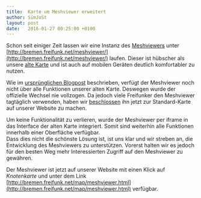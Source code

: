 ```yaml
---
title:  Karte um Meshviewer erweitert
author: SimJoSt
layout: post
date:   2016-01-27 00:25:00 +0100
---
```

Schon seit einiger Zeit lassen wir eine Instanz des [Meshviewers](https://github.com/ffnord/meshviewer) unter [http://bremen.freifunk.net/meshviewer/](http://bremen.freifunk.net/meshviewer/) laufen. Dieser ist hübscher als unsere [alte Karte](http://bremen.freifunk.net/map/geomap.html) und ist auch auf mobilen Geräten deutlich komfortabler zu nutzen.

Wie im [ursprünglichen Blogpost](http://bremen.freifunk.net/blog/2015/05/16/neue-karte.html) beschrieben, verfügt der Meshviewer noch nicht über alle Funktionen unserer alten Karte. Deswegen wurde der offizielle Wechsel nie vollzogen. Da jedoch viele Freifunker den Meshviewer tagtäglich verwenden, haben wir [beschlossen](http://wiki.bremen.freifunk.net/Treffen/2015_12_17#protokoll_karte-vs-meshviewer) ihn jetzt zur Standard-Karte auf unserer Website zu machen.

Um keine Funktionalität zu verlieren, wurde der Meshviewer per iframe in das Interface der alten Karte integriert. Somit sind weiterhin alle Funktionen innerhalb einer Oberfläche verfügbar.  
Dass dies nicht die schönste Lösung ist, ist uns klar und wir streben an, die Entwicklung des Meshviewers zu unterstützen. Vorerst halten wir es jedoch für den besten Weg mehr Interessierten Zugriff auf den Meshviewer zu gewähren.

Der Meshviewer ist jetzt auf unserer Website mit einen Klick auf *Knotenkarte* und unter dem Link [http://bremen.freifunk.net/map/meshviewer.html](http://bremen.freifunk.net/map/meshviewer.html) verfügbar.
